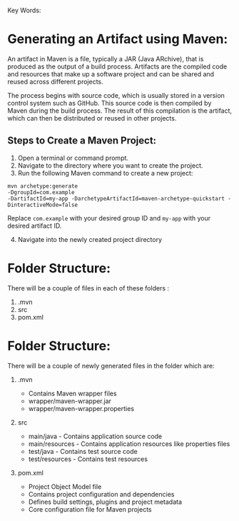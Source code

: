 Key Words: 

# Generating an Artifact using Maven:

An artifact in Maven is a file, typically a JAR (Java ARchive), that is produced as the output of a build process. Artifacts are the compiled code and resources that make up a software project and can be shared and reused across different projects.

The process begins with source code, which is usually stored in a version control system such as GitHub. This source code is then compiled by Maven during the build process. The result of this compilation is the artifact, which can then be distributed or reused in other projects.

## Steps to Create a Maven Project:

1. Open a terminal or command prompt.
2. Navigate to the directory where you want to create the project.
3. Run the following Maven command to create a new project:
 ```
 mvn archetype:generate 
-DgroupId=com.example 
-DartifactId=my-app -DarchetypeArtifactId=maven-archetype-quickstart -DinteractiveMode=false

 ```
Replace `com.example` with your desired group ID and `my-app` with your desired artifact ID.

4. Navigate into the newly created project directory

# Folder Structure:

There will be a couple of files in each of these folders :

1. .mvn
2. src
3. pom.xml
# Folder Structure:

There will be a couple of newly generated files in the folder which are:

1. .mvn
   - Contains Maven wrapper files
   - wrapper/maven-wrapper.jar
   - wrapper/maven-wrapper.properties 

2. src
   - main/java - Contains application source code
   - main/resources - Contains application resources like properties files
   - test/java - Contains test source code
   - test/resources - Contains test resources

3. pom.xml
   - Project Object Model file
   - Contains project configuration and dependencies
   - Defines build settings, plugins and project metadata
   - Core configuration file for Maven projects
